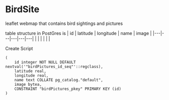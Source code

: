 # BirdSite
leaflet webmap that contains bird sightings and pictures

table structure in PostGres is
| id | latitude | longitude | name | image |
|---|---|---|---|---|
| | | | | |

Create Script
```CREATE TABLE IF NOT EXISTS public."birdPictures"
(
    id integer NOT NULL DEFAULT nextval('"birdPictures_id_seq"'::regclass),
    latitude real,
    longitude real,
    name text COLLATE pg_catalog."default",
    image bytea,
    CONSTRAINT "birdPictures_pkey" PRIMARY KEY (id)
)
